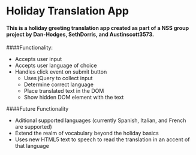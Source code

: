 # Holiday Translation App
#### This is a holiday greeting translation app created as part of a NSS group project by Dan-Hodges, SethDorris, and Austinscott3573.
####Functionality:
* Accepts user input
* Accepts user language of choice
* Handles click event on submit button
  * Uses jQuery to collect input 
  * Determine correct language 
  * Place translated text in the DOM
  * Show hidden DOM element with the text
  
####Future Functionality
* Aditional supported languages (currently Spanish, Italian, and French are supported)
* Extend the realm of vocabulary beyond the holiday basics
* Uses new HTML5 text to speech to read the translation in an accent of that language
